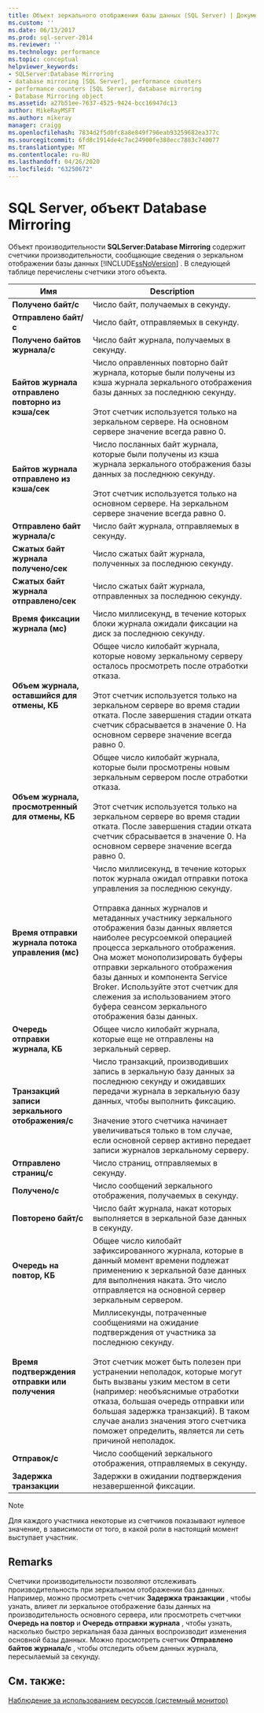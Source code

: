 ```yaml
---
title: Объект зеркального отображения базы данных (SQL Server) | Документация Майкрософт
ms.custom: ''
ms.date: 06/13/2017
ms.prod: sql-server-2014
ms.reviewer: ''
ms.technology: performance
ms.topic: conceptual
helpviewer_keywords:
- SQLServer:Database Mirroring
- database mirroring [SQL Server], performance counters
- performance counters [SQL Server], database mirroring
- Database Mirroring object
ms.assetid: a27b51ee-7637-4525-9424-bcc16947dc13
author: MikeRayMSFT
ms.author: mikeray
manager: craigg
ms.openlocfilehash: 7834d2f5d0fc8a8e849f796eab93259682ea377c
ms.sourcegitcommit: 6fd8c1914de4c7ac24900fe388ecc7883c740077
ms.translationtype: MT
ms.contentlocale: ru-RU
ms.lasthandoff: 04/26/2020
ms.locfileid: "63250672"
---
```

# <a name="sql-server-database-mirroring-object"></a>SQL Server, объект Database Mirroring
  Объект производительности **SQLServer:Database Mirroring** содержит счетчики производительности, сообщающие сведения о зеркальном отображении базы данных [!INCLUDE[ssNoVersion](../../includes/ssnoversion-md.md)] . В следующей таблице перечислены счетчики этого объекта.  
  
|Имя|Description|  
|----------|-----------------|  
|**Получено байт/с**|Число байт, получаемых в секунду.|  
|**Отправлено байт/с**|Число байт, отправляемых в секунду.|  
|**Получено байтов журнала/с**|Число байт журнала, получаемых в секунду.|  
|**Байтов журнала отправлено повторно из кэша/сек**|Число оправленных повторно байт журнала, которые были получены из кэша журнала зеркального отображения базы данных за последнюю секунду.<br /><br /> Этот счетчик используется только на зеркальном сервере. На основном сервере значение всегда равно 0.|  
|**Байтов журнала отправлено из кэша/сек**|Число посланных байт журнала, которые были получены из кэша журнала зеркального отображения базы данных за последнюю секунду.<br /><br /> Этот счетчик используется только на основном сервере. На зеркальном сервере значение всегда равно 0.|  
|**Отправлено байт журнала/с**|Число байт журнала, отправляемых в секунду.|  
|**Сжатых байт журнала получено/сек**|Число сжатых байт журнала, полученных за последнюю секунду.|  
|**Сжатых байт журнала отправлено/сек**|Число сжатых байт журнала, отправленных за последнюю секунду.|  
|**Время фиксации журнала (мс)**|Число миллисекунд, в течение которых блоки журнала ожидали фиксации на диск за последнюю секунду.|  
|**Объем журнала, оставшийся для отмены, КБ**|Общее число килобайт журнала, которые новому зеркальному серверу осталось просмотреть после отработки отказа.<br /><br /> Этот счетчик используется только на зеркальном сервере во время стадии отката. После завершения стадии отката счетчик сбрасывается в значение 0. На основном сервере значение всегда равно 0.|  
|**Объем журнала, просмотренный для отмены, КБ**|Общее число килобайт журнала, которые были просмотрены новым зеркальным сервером после отработки отказа.<br /><br /> Этот счетчик используется только на зеркальном сервере во время стадии отката. После завершения стадии отката счетчик сбрасывается в значение 0. На основном сервере значение всегда равно 0.|  
|**Время отправки журнала потока управления (мс)**|Число миллисекунд, в течение которых поток журнала ожидал отправки потока управления за последнюю секунду.<br /><br /> Отправка данных журналов и метаданных участнику зеркального отображения базы данных является наиболее ресурсоемкой операцией процесса зеркального отображения. Она может монополизировать буферы отправки зеркального отображения базы данных и компонента Service Broker. Используйте этот счетчик для слежения за использованием этого буфера сеансом зеркального отображения базы данных.|  
|**Очередь отправки журнала, КБ**|Общее число килобайт журнала, которые еще не отправлены на зеркальный сервер.|  
|**Транзакций записи зеркального отображения/с**|Число транзакций, производивших запись в зеркальную базу данных за последнюю секунду и ожидавших передачи журнала в зеркальную базу данных, чтобы выполнить фиксацию.<br /><br /> Значение этого счетчика начинает увеличиваться только в том случае, если основной сервер активно передает записи журналов зеркальному серверу.|  
|**Отправлено страниц/с**|Число страниц, отправляемых в секунду.|  
|**Получено/с**|Число сообщений зеркального отображения, получаемых в секунду.|  
|**Повторено байт/с**|Число байт журнала, накат которых выполняется в зеркальной базе данных в секунду.|  
|**Очередь на повтор, КБ**|Общее число килобайт зафиксированного журнала, которые в данный момент времени подлежат применению к зеркальной базе данных для выполнения наката. Это число отправляется на основной сервер зеркальным сервером.|  
|**Время подтверждения отправки или получения**|Миллисекунды, потраченные сообщениями на ожидание подтверждения от участника за последнюю секунду.<br /><br /> Этот счетчик может быть полезен при устранении неполадок, которые могут быть вызваны узким местом в сети (например: необъяснимые отработки отказа, большая очередь отправки или большая задержка транзакций). В таком случае анализ значения этого счетчика поможет определить, является ли сеть причиной неполадок.|  
|**Отправок/с**|Число сообщений зеркального отображения, отправляемых в секунду.|  
|**Задержка транзакции**|Задержки в ожидании подтверждения незавершенной фиксации.|  
  
> [!NOTE]  
>  Для каждого участника некоторые из счетчиков показывают нулевое значение, в зависимости от того, в какой роли в настоящий момент выступает участник.  
  
## <a name="remarks"></a>Remarks  
 Счетчики производительности позволяют отслеживать производительность при зеркальном отображении баз данных. Например, можно просмотреть счетчик **Задержка транзакции** , чтобы узнать, влияет ли зеркальное отображение базы данных на производительность основного сервера, или просмотреть счетчики **Очередь на повтор** и **Очередь отправки журнала** , чтобы узнать, насколько быстро зеркальная база данных воспроизводит изменения основной базы данных. Можно просмотреть счетчик **Отправлено байтов журнала/с** , чтобы отследить объем данных журнала, пересылаемый за секунду.  
  
## <a name="see-also"></a>См. также:  
 [Наблюдение за использованием ресурсов (системный монитор)](monitor-resource-usage-system-monitor.md)  
  
  
